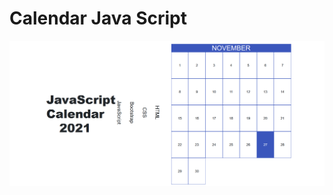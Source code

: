 # Calendar Java Script


<img src="https://github.com/ionescu-cristina/calendar-java-script/blob/gh-pages/images/calendar.png" alt="Calendar Java Script">
